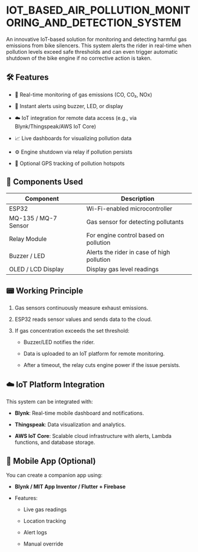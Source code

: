 # IOT_BASED_AIR_POLLUTION_MONITORING_AND_DETECTION_SYSTEM
An innovative IoT-based solution for monitoring and detecting harmful gas emissions from bike silencers. This system alerts the rider in real-time when pollution levels exceed safe thresholds and can even trigger automatic shutdown of the bike engine if no corrective action is taken.
## 🛠️ Features
- 📡 Real-time monitoring of gas emissions (CO, CO₂, NOx)
  
- 🚨 Instant alerts using buzzer, LED, or display
  
- ☁️ IoT integration for remote data access (e.g., via Blynk/Thingspeak/AWS IoT Core)
  
- 📈 Live dashboards for visualizing pollution data
  
- ⚙️ Engine shutdown via relay if pollution persists
  
- 📍 Optional GPS tracking of pollution hotspots
## 🔧 Components Used
| Component |              | Description |
|----------|---------------|-------------|
| ESP32 |                  | Wi-Fi-enabled microcontroller |
| MQ-135 / MQ-7 Sensor |   | Gas sensor for detecting pollutants |
| Relay Module |           | For engine control based on pollution |
| Buzzer / LED |           | Alerts the rider in case of high pollution |
| OLED / LCD Display|      | Display gas level readings |
## 📟 Working Principle
1. Gas sensors continuously measure exhaust emissions.
   
2. ESP32 reads sensor values and sends data to the cloud.
   
3. If gas concentration exceeds the set threshold:
   
   - Buzzer/LED notifies the rider.
     
   - Data is uploaded to an IoT platform for remote monitoring.
     
   - After a timeout, the relay cuts engine power if the issue persists.
## ☁️ IoT Platform Integration
This system can be integrated with:
- **Blynk**: Real-time mobile dashboard and notifications.
  
- **Thingspeak**: Data visualization and analytics.
  
- **AWS IoT Core**: Scalable cloud infrastructure with alerts, Lambda functions, and database storage.
## 📲 Mobile App (Optional)
You can create a companion app using:

- **Blynk / MIT App Inventor / Flutter + Firebase**
  
- Features:
  
  - Live gas readings
    
  - Location tracking
    
  - Alert logs
    
  - Manual override
